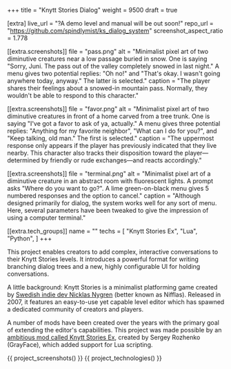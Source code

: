 +++
title = "Knytt Stories Dialog"
weight = 9500
draft = true

[extra]
live_url = "?A demo level and manual will be out soon!"
repo_url = "https://github.com/spindlymist/ks_dialog_system"
screenshot_aspect_ratio = 1.778

[[extra.screenshots]]
file = "pass.png"
alt = "Minimalist pixel art of two diminutive creatures near a low passage buried in snow. One is saying \"Sorry, Juni. The pass out of the valley completely snowed in last night.\" A menu gives two potential replies: \"Oh no!\" and \"That's okay. I wasn't going anywhere today, anyway.\" The latter is selected."
caption = "The player shares their feelings about a snowed-in mountain pass. Normally, they wouldn't be able to respond to this character."

[[extra.screenshots]]
file = "favor.png"
alt = "Minimalist pixel art of two diminutive creatures in front of a home carved from a tree trunk. One is saying \"I've got a favor to ask of ya, actually.\" A menu gives three potential replies: \"Anything for my favorite neighbor\", \"What can I do for you?\", and \"Keep talking, old man.\" The first is selected."
caption = "The uppermost response only appears if the player has previously indicated that they live nearby. This character also tracks their disposition toward the player—determined by friendly or rude exchanges—and reacts accordingly."

[[extra.screenshots]]
file = "terminal.png"
alt = "Minimalist pixel art of a diminutive creature in an abstract room with fluorescent lights. A prompt asks \"Where do you want to go?\". A lime green-on-black menu gives 5 numbered responses and the option to cancel."
caption = "Although designed primarily for dialog, the system works well for any sort of menu. Here, several parameters have been tweaked to give the impression of using a computer terminal."

[[extra.tech_groups]]
name = ""
techs = [
    "Knytt Stories Ex",
    "Lua",
    "Python",
]
+++

This project enables creators to add complex, interactive conversations to their Knytt Stories levels. It introduces a powerful format for writing branching dialog trees and a new, highly configurable UI for holding conversations.

A little background: Knytt Stories is a minimalist platforming game created by [Swedish indie dev Nicklas Nygren](https://twitter.com/nifflas) (better known as Nifflas). Released in 2007, it features an easy-to-use yet capable level editor which has spawned a dedicated community of creators and players.

A number of mods have been created over the years with the primary goal of extending the editor's capabilities. This project was made possible by an [ambitious mod called Knytt Stories Ex](https://grayface.github.io/ks/), created by Sergey Rozhenko (GrayFace), which added support for Lua scripting.

{{ project_screenshots() }}
{{ project_technologies() }}
